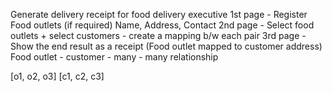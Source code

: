 Generate delivery receipt for food delivery executive
1st page - Register Food outlets (if required)
Name, Address, Contact
2nd page - Select food outlets + select customers - create a mapping b/w each pair
3rd page - Show the end result as a receipt (Food outlet mapped to customer address)
Food outlet - customer - many - many relationship

[o1, o2, o3]
[c1, c2, c3]